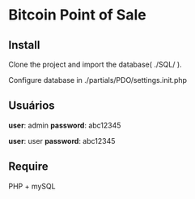 # Bitcoin Point of Sale

## Install
Clone the project and import the database( ./SQL/ ).

Configure database in ./partials/PDO/settings.init.php

## Usuários
**user**: admin
**password**: abc12345

**user**: user
**password**: abc12345

## Require

PHP + mySQL
